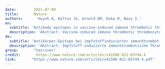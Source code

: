 ```yaml
---
date:        2021-07-09
title:       Nature
authors:      'Huynh A, Kelton JG, Arnold DM, Daka M, Nazy I.'
en:
  subtitle: 'Antibody epitopes in vaccine-induced immune thrombotic thrombocytopaenia.'
  description: 'Abstract: Vaccine-induced immune thrombotic thrombocytopaenia (VITT) is a rare adverse effect of COVID-19 adenoviral vector vaccines1-3. VITT resembles heparin-induced thrombocytopaenia (HIT) in that it is associated with platelet-activating antibodies against platelet factor 4 (PF4)4; however, patients with VITT develop thrombocytopaenia and thrombosis without exposure to heparin. Here we sought to determine the binding site on PF4 of antibodies from patients with VITT. Using alanine-scanning mutagenesis5, we found that the binding of anti-PF4 antibodies from patients with VITT (n = 5) was restricted to eight surface amino acids on PF4, all of which were located within the heparin-binding site, and that the binding was inhibited by heparin. By contrast, antibodies from patients with HIT (n = 10) bound to amino acids that corresponded to two different sites on PF4. Biolayer interferometry experiments also revealed that VITT anti-PF4 antibodies had a stronger binding response to PF4 and PF4-heparin complexes than did HIT anti-PF4 antibodies, albeit with similar dissociation rates. Our data indicate that VITT antibodies can mimic the effect of heparin by binding to a similar site on PF4; this allows PF4 tetramers to cluster and form immune complexes, which in turn causes Fcγ receptor IIa (FcγRIIa; also known as CD32a)-dependent platelet activation. These results provide an explanation for VITT-antibody-induced platelet activation that could contribute to thrombosis.'
de: 
  subtitle: 'Antikörper-Epitope bei impfstoffinduzierter immunthrombotischer Thrombozytopenie.'
  description: 'Abstract: Impfstoff-induzierte immunthrombotische Thrombozytopenie (VITT) ist eine seltene unerwünschte Wirkung von COVID-19-Adenovirus-Vektor-Impfstoffen1-3. Die VITT ähnelt der Heparin-induzierten Thrombozytopenie (HIT) insofern, als sie mit Thrombozyten-aktivierenden Antikörpern gegen den Thrombozytenfaktor 4 (PF4) assoziiert ist; Patienten mit VITT entwickeln jedoch Thrombozytopenie und Thrombose, ohne Heparin ausgesetzt zu sein. Wir haben versucht, die Bindungsstelle von Antikörpern aus Patienten mit VITT an PF4 zu bestimmen. Mit Hilfe der Alanin-Scanning-Mutagenese5 fanden wir heraus, dass die Bindung von Anti-PF4-Antikörpern von Patienten mit VITT (n = 5) auf acht Oberflächenaminosäuren auf PF4 beschränkt war, die sich alle innerhalb der Heparin-Bindungsstelle befanden, und dass die Bindung durch Heparin gehemmt wurde. Im Gegensatz dazu banden die Antikörper von Patienten mit HIT (n = 10) an Aminosäuren, die zwei verschiedenen Stellen auf PF4 entsprachen. Biolayer-Interferometrie-Experimente zeigten außerdem, dass VITT-Antikörper gegen PF4 eine stärkere Bindungsreaktion an PF4- und PF4-Heparin-Komplexe zeigten als HIT-Antikörper gegen PF4, wenn auch mit ähnlichen Dissoziationsraten. Unsere Daten deuten darauf hin, dass VITT-Antikörper die Wirkung von Heparin nachahmen können, indem sie an eine ähnliche Stelle auf PF4 binden; dadurch können sich PF4-Tetramere zusammenballen und Immunkomplexe bilden, die wiederum eine Fcγ-Rezeptor IIa (FcγRIIa; auch als CD32a bekannt) abhängige Thrombozytenaktivierung verursachen. Diese Ergebnisse liefern eine Erklärung für die VITT-Antikörper-induzierte Thrombozytenaktivierung, die zur Thrombose beitragen könnte.'
group:       "Vaccines"
credit:       https://www.nature.com/articles/s41586-021-03744-4
link:       "https://www.nature.com/articles/s41586-021-03744-4.pdf"
---
```

<object data="{{ page.link }}" style='height:calc(100vh - 400px); width: 100%' type='application/pdf'></object>